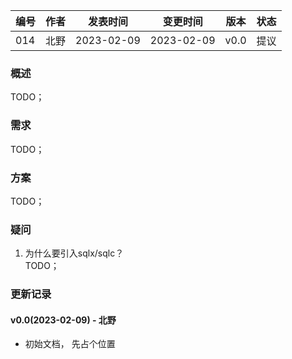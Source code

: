 | 编号 | 作者 | 发表时间 | 变更时间 | 版本 | 状态 |
| ----- | ----- | ----- | ----- | ----- | ----- |
| 014| 北野 | 2023-02-09 | 2023-02-09 | v0.0 | 提议 |

### 概述  
TODO；

### 需求   
TODO；

### 方案  
TODO；  

### 疑问

1. 为什么要引入sqlx/sqlc？   
TODO；

### 更新记录
#### v0.0(2023-02-09) - 北野
* 初始文档， 先占个位置
